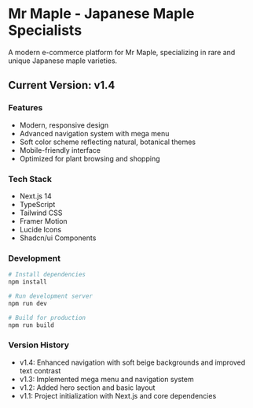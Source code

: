 # Mr Maple - Japanese Maple Specialists

A modern e-commerce platform for Mr Maple, specializing in rare and unique Japanese maple varieties.

## Current Version: v1.4

### Features
- Modern, responsive design
- Advanced navigation system with mega menu
- Soft color scheme reflecting natural, botanical themes
- Mobile-friendly interface
- Optimized for plant browsing and shopping

### Tech Stack
- Next.js 14
- TypeScript
- Tailwind CSS
- Framer Motion
- Lucide Icons
- Shadcn/ui Components

### Development
```bash
# Install dependencies
npm install

# Run development server
npm run dev

# Build for production
npm run build
```

### Version History
- v1.4: Enhanced navigation with soft beige backgrounds and improved text contrast
- v1.3: Implemented mega menu and navigation system
- v1.2: Added hero section and basic layout
- v1.1: Project initialization with Next.js and core dependencies
